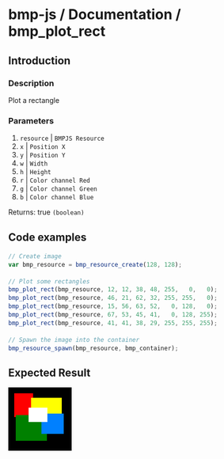 # bmp-js / Documentation / bmp_plot_rect
## Introduction

### Description

Plot a rectangle

### Parameters

1. `resource` | `BMPJS Resource`
2. `x` | `Position X`
3. `y` | `Position Y`
4. `w` | `Width`
5. `h` | `Height`
6. `r` | `Color channel Red`
7. `g` | `Color channel Green`
8. `b` | `Color channel Blue`

Returns: true `(boolean)`

## Code examples

```js
// Create image
var bmp_resource = bmp_resource_create(128, 128);

// Plot some rectangles
bmp_plot_rect(bmp_resource, 12, 12, 38, 48, 255,   0,   0);
bmp_plot_rect(bmp_resource, 46, 21, 62, 32, 255, 255,   0);
bmp_plot_rect(bmp_resource, 15, 56, 63, 52,   0, 128,   0);
bmp_plot_rect(bmp_resource, 67, 53, 45, 41,   0, 128, 255);
bmp_plot_rect(bmp_resource, 41, 41, 38, 29, 255, 255, 255);

// Spawn the image into the container
bmp_resource_spawn(bmp_resource, bmp_container);
```

## Expected Result

![expected-result](./img/024.png)
